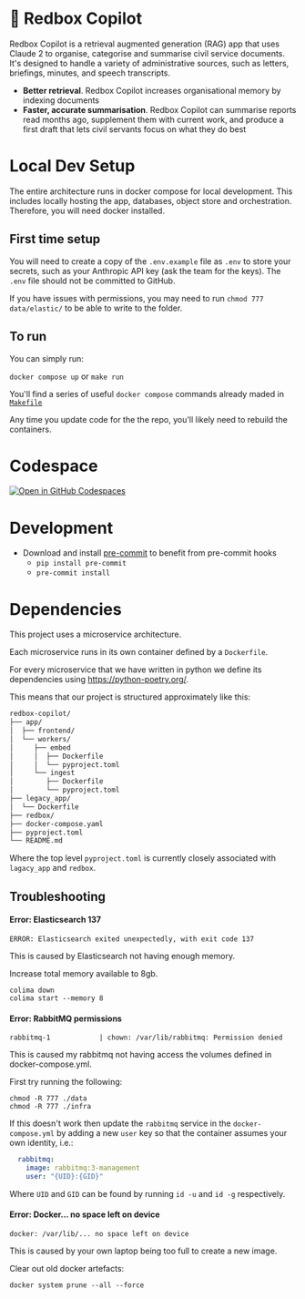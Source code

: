 # 📮 Redbox Copilot

Redbox Copilot is a retrieval augmented generation (RAG) app that uses Claude 2 to organise, categorise and summarise civil service documents. It's designed to handle a variety of administrative sources, such as letters, briefings, minutes, and speech transcripts.

- **Better retrieval**. Redbox Copilot increases organisational memory by indexing documents
- **Faster, accurate summarisation**. Redbox Copilot can summarise reports read months ago, supplement them with current work, and produce a first draft that lets civil servants focus on what they do best

# Local Dev Setup

The entire architecture runs in docker compose for local development. This includes locally hosting the app, databases, object store and orchestration. Therefore, you will need docker installed.

## First time setup

You will need to create a copy of the `.env.example` file as `.env` to store your secrets, such as your Anthropic API key (ask the team for the keys). The `.env` file should not be committed to GitHub.

If you have issues with permissions, you may need to run `chmod 777 data/elastic/` to be able to write to the folder.

## To run

You can simply run:

`docker compose up` or `make run`

You'll find a series of useful `docker compose` commands already maded in [`Makefile`](./Makefile)

Any time you update code for the the repo, you'll likely need to rebuild the containers.

# Codespace

[![Open in GitHub Codespaces](https://github.com/codespaces/badge.svg)](https://codespaces.new/i-dot-ai/redbox-copilot?quickstart=1)

# Development

- Download and install [pre-commit](https://pre-commit.com) to benefit from pre-commit hooks
  - `pip install pre-commit`
  - `pre-commit install`

# Dependencies

This project uses a microservice architecture.

Each microservice runs in its own container defined by a `Dockerfile`.

For every microservice that we have written in python we define its dependencies using https://python-poetry.org/.

This means that our project is structured approximately like this:

```txt
redbox-copilot/
├── app/
│  ├── frontend/
│  └── workers/
│     ├── embed
│     │  ├── Dockerfile
│     │  └── pyproject.toml
│     └── ingest
│        ├── Dockerfile
│        └── pyproject.toml
├── legacy_app/
│  └── Dockerfile
├── redbox/
├── docker-compose.yaml
├── pyproject.toml
└── README.md
```

Where the top level `pyproject.toml` is currently closely associated with `lagacy_app` and `redbox`.

## Troubleshooting

#### Error: Elasticsearch 137

```commandline
ERROR: Elasticsearch exited unexpectedly, with exit code 137
```
This is caused by Elasticsearch not having enough memory.

Increase total memory available to 8gb.

```commandline
colima down
colima start --memory 8
```


#### Error: RabbitMQ permissions
```commandline
rabbitmq-1            | chown: /var/lib/rabbitmq: Permission denied
```

This is caused my rabbitmq not having access the volumes defined in docker-compose.yml.

First try running the following:

```commandline
chmod -R 777 ./data
chmod -R 777 ./infra
```

If this doesn't work then update the `rabbitmq` service in the `docker-compose.yml`
by adding a new `user` key so that the container assumes your own identity, i.e.:

```yaml
  rabbitmq:
    image: rabbitmq:3-management
    user: "{UID}:{GID}"
```

Where `UID` and `GID` can be found by running `id -u` and `id -g` respectively.

#### Error: Docker... no space left on device

```commandline
docker: /var/lib/... no space left on device
```

This is caused by your own laptop being too full to create a new image.

Clear out old docker artefacts:

```commandline
docker system prune --all --force
```
